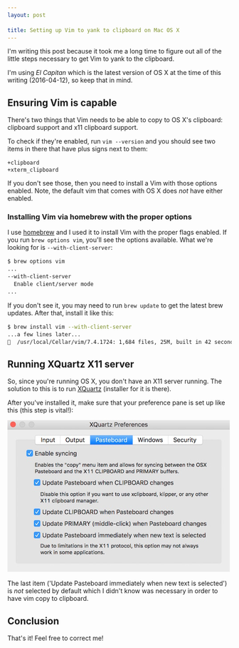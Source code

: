 ```yaml
---
layout: post

title: Setting up Vim to yank to clipboard on Mac OS X
---
```


I'm writing this post because it took me a long time to figure out all of the little steps necessary to get Vim to yank to the clipboard.

I'm using *El Capitan* which is the latest version of OS X at the time of this writing (2016-04-12), so keep that in mind.

## Ensuring Vim is capable

There's two things that Vim needs to be able to copy to OS X's clipboard: clipboard support and x11 clipboard support.

To check if they're enabled, run `vim --version` and you should see two items in there that have plus signs next to them:

```
+clipboard
+xterm_clipboard
```

If you don't see those, then you need to install a Vim with those options enabled. Note, the default vim that comes with OS X does *not* have either enabled.

### Installing Vim via homebrew with the proper options

I use [homebrew](http://brew.sh/) and I used it to install Vim with the proper flags enabled. If you run `brew options vim`, you'll see the options available. What we're looking for is `--with-client-server`:

```sh
$ brew options vim
...
--with-client-server
  Enable client/server mode
...
```

If you don't see it, you may need to run `brew update` to get the latest brew updates. After that, install it like this:

```sh
$ brew install vim --with-client-server
...a few lines later...
🍺  /usr/local/Cellar/vim/7.4.1724: 1,684 files, 25M, built in 42 seconds
```

## Running XQuartz X11 server

So, since you're running OS X, you don't have an X11 server running. The solution to this is to run [XQuartz](http://www.xquartz.org/) (installer for it is there).

After you've installed it, make sure that your preference pane is set up like this (this step is vital!):

![XQuartz Preferences Pane Screenshot](/images/2016-04-12-setting-up-yank-to-clipboard-on-a-mac-with-vim/xquartz_preferences.jpg)

The last item ('Update Pasteboard immediately when new text is selected') is *not* selected by default which I didn't know was necessary in order to have vim copy to clipboard.

## Conclusion

That's it! Feel free to correct me!
